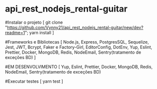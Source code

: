 # api_rest_nodejs_rental-guitar

#Instalar o projeto
[
git clone "https://github.com/Vynny21/api_rest_nodejs_rental-guitar/new/dev?readme=1";
yarn install
]

#Frameworks e Bibliotecas
[
Node.js, Express, PostgresSQL, Sequelize, Jest, JWT, Bcrypt, Faker e Factory-Girl, EditorConfig, 
DotEnv, Yup, Eslint, Prettier, Docker, MongoDB, Redis, NodeEmail, Sentry(tratamento de exceções BD)
]

#EM DESENVOLVIMENTO
[
Yup, Eslint, Prettier, Docker, MongoDB, Redis, NodeEmail, Sentry(tratamento de exceções BD)

#Executar testes
[
yarn test
]

